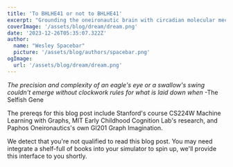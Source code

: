```yaml
---
title: 'To BHLHE41 or not to BHLHE41'
excerpt: "Grounding the oneironautic brain with circadian molecular mechanism simulation"
coverImage: '/assets/blog/dream/dream.png'
date: '2023-12-26T05:35:07.322Z'
author:
  name: "Wesley Spacebar"
  picture: '/assets/blog/authors/spacebar.png'
ogImage:
  url: '/assets/blog/dream/dream.png'
---
```

*The precision and complexity of an eagle's eye or a swallow's swing couldn't emerge without clockwork rules for what is laid down when*
-The Selfish Gene

The prereqs for this blog post include Stanford's course CS224W Machine Learning with Graphs, MIT Early Childhood Cognition Lab's research, and Paphos Oneironautics's own GI201 Graph Imagination.

We detect that you're not qualified to read this blog post.
You may need integrate a shelf-full of books into your simulator to spin up, we'll provide this interface to you shortly.